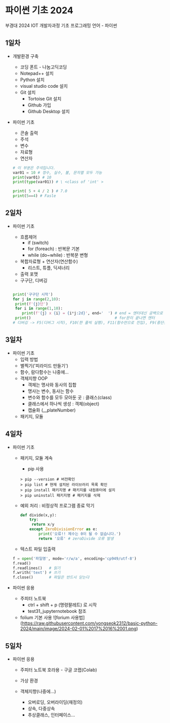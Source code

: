 # 파이썬 기초 2024
부경대 2024 IOT 개발자과정 기초 프로그래밍 언어 - 파이썬

## 1일차
- 개발환경 구축
   - 코딩 폰트 - 나눔고딕코딩
   - Notepad++ 설치
   - Python 설치
   - visual studio code 설치
   - Git 설치
        - Tortoise Git 설치
        - Github 가입
        - Github Desktop 설치

- 파이썬 기초
    - 콘솔 출력
    - 주석
    - 변수
    - 자료형
    - 연산자

    ```python
    # 이 부분은 주석입니다.
    var01 = 10 # 정수, 실수, 불, 문자열 모두 가능
    print(var01) # 10
    print(type(var01)) # \ <class of 'int' >

    print( 5 + 4 / 2 ) # 7.0
    print(5==4) # Fasle
    ```
    

## 2일차
- 파이썬 기초
    - 흐름제어
        - if     (switch)
        - for    (foreach)  : 반복문 기본
        - while  (do~while) : 반복문 변형
    - 복합자료형 + 연산자(연산함수)
        - 리스트, 튜플, 딕셔너리
    - 출력 포맷
    - 구구단, 디버깅

    ```python
   
    print('구구단 시작')
    for j in range(2,10):
     print(f'{j}단')
     for i in range(1,10):
        print(f'{j} x {i} = {i*j:2d}', end='  ') # end = 엔터대신 공백으로 변경
     print()                                     # for문이 끝나면 엔터
    # 디버깅 -> F5(디버그 시작), F10(한 줄씩 실행), F11(함수안으로 진입), F9(중단점 토글), shift + F5 디버깅 종료
    ```

## 3일차
- 파이썬 기초
    - 입력 방법
    - 별찍기('피라미드 만들기')
    - 함수, 람다함수는 나중에...
    - 객체지향 OOP
        - 객체는 명사와 동사의 집합
        - 명사는 변수, 동사는 함수
        - 변수와 함수를 모두 모아둔 곳 : 클래스(class)
        - 클래스에서 하나씩 생성 : 객체(object)
        - 캡슐화 (__plateNumber)
    - 패키지, 모듈

## 4일차
-  파이썬 기초
     - 패키지, 모듈 계속
        - pip 사용
        
        ```shell
        > pip --version # 버전확인
        > pip list # 현재 설치된 라이브러리 목록 확인
        > pip install 패키지명 # 패키지를 내컴퓨터에 설치
        > pip uninstall 패키지명 # 패키지를 삭제
        ```
     - 예외 처리 : 비정상적 프로그램 종료 막기

        ```python
        def divide(x,y):
            try:
             return x/y
            except ZeroDivisionError as e:
                print('오류!! 제수는 0이 될 수 없습니다.')
                return '오류' # zeroDivide 오류 발생
        ```
     - 텍스트 파일 입출력
    ```python
    f = open('파일명', mode='r/w/a', encoding='cp949/utf-8')
    f.read()
    f.readlines()   # 읽기
    f.writh('text') # 쓰기
    f.close()       # 파일은 반드시 닫는다
    ```


- 파이썬 응용
    - 주피터 노트북
        - ctrl + shift + p (명령팔레트) 로 시작
        - test31_jupyternotebook 참조
    - folium 기본 사용
    ![forium 사용법]
    (https://raw.githubusercontent.com/yongseok2312/basic-python-2024/main/image/2024-02-01%2017%2016%2001.png)

## 5일차
- 파이썬 응용
    - 주피터 노트북 호라용 - 구글 코랩(Colab)


    
     - 가상 환경






    - 객체지향(나중에...)
        - 오버로딩, 오버라이딩(재정의)
        - 상속, 다중상속
        - 추상클래스, 인터페이스...